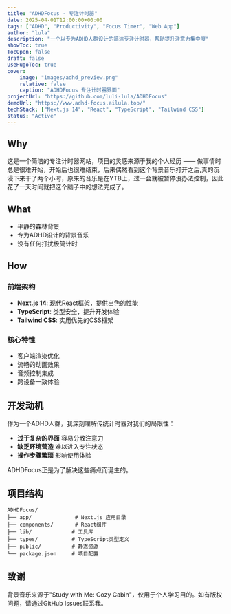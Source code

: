 ```yaml
---
title: "ADHDFocus - 专注计时器"
date: 2025-04-01T12:00:00+00:00
tags: ["ADHD", "Productivity", "Focus Timer", "Web App"]
author: "lula"
description: "一个以专为ADHD人群设计的简洁专注计时器，帮助提升注意力集中度"
showToc: true
TocOpen: false
draft: false
UseHugoToc: true
cover:
    image: "images/adhd_preview.png"
    relative: false
    caption: "ADHDFocus 专注计时器界面"
projectUrl: "https://github.com/luli-lula/ADHDFocus"
demoUrl: "https://www.adhd-focus.ailula.top/"
techStack: ["Next.js 14", "React", "TypeScript", "Tailwind CSS"]
status: "Active"
---
```


## Why

这是一个简洁的专注计时器网站，项目的灵感来源于我的个人经历 —— 做事情时总是很难开始，开始后也很难结束，后来偶然看到这个背景音乐打开之后,真的沉浸下来干了两个小时，原来的音乐是在YTB上，过一会就被暂停没办法控制，因此花了一天时间就把这个脑子中的想法完成了。

## What

- 平静的森林背景
- 专为ADHD设计的背景音乐
- 没有任何打扰极简计时


## How

### 前端架构
- **Next.js 14**: 现代React框架，提供出色的性能
- **TypeScript**: 类型安全，提升开发体验
- **Tailwind CSS**: 实用优先的CSS框架

### 核心特性
- 客户端渲染优化
- 流畅的动画效果
- 音频控制集成
- 跨设备一致体验

## 开发动机

作为一个ADHD人群，我深刻理解传统计时器对我们的局限性：

- **过于复杂的界面** 容易分散注意力
- **缺乏环境营造** 难以进入专注状态
- **操作步骤繁琐** 影响使用体验

ADHDFocus正是为了解决这些痛点而诞生的。

## 项目结构

```
ADHDFocus/
├── app/              # Next.js 应用目录
├── components/       # React组件
├── lib/             # 工具库
├── types/           # TypeScript类型定义
├── public/          # 静态资源
└── package.json     # 项目配置
```


## 致谢

背景音乐来源于"Study with Me: Cozy Cabin"，仅用于个人学习目的。如有版权问题，请通过GitHub Issues联系我。

